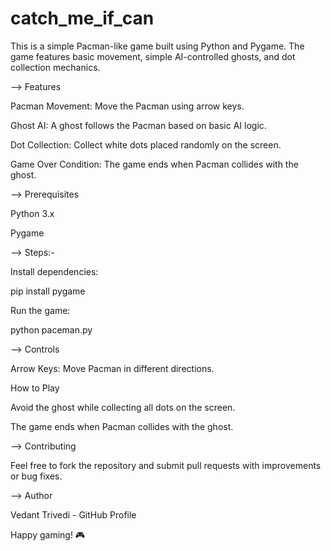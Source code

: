# catch_me_if_can

This is a simple Pacman-like game built using Python and Pygame. The game features basic movement, simple AI-controlled ghosts, and dot collection mechanics.

--> Features

Pacman Movement: Move the Pacman using arrow keys.

Ghost AI: A ghost follows the Pacman based on basic AI logic.

Dot Collection: Collect white dots placed randomly on the screen.

Game Over Condition: The game ends when Pacman collides with the ghost.

--> Prerequisites

Python 3.x

Pygame

--> Steps:-

Install dependencies:

pip install pygame

Run the game:

python paceman.py

--> Controls

Arrow Keys: Move Pacman in different directions.

How to Play

Avoid the ghost while collecting all dots on the screen.

The game ends when Pacman collides with the ghost.

--> Contributing

Feel free to fork the repository and submit pull requests with improvements or bug fixes.

--> Author

Vedant Trivedi - GitHub Profile

Happy gaming! 🎮

